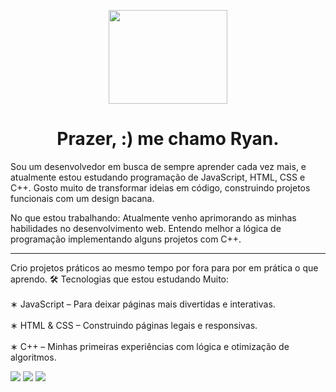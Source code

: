 <p align="center"><img src='https://media1.giphy.com/media/v1.Y2lkPTc5MGI3NjExcDF2ZjVnbDdqcTFkMG5sMTd0c3Q4d2k3eXo1cjEwMHBiaWdiOXl3MSZlcD12MV9pbnRlcm5hbF9naWZfYnlfaWQmY3Q9Zw/YYW0hHizzIOrlhimPG/giphy.gif' width="190px" height="150px"></p>

<h1 align="center"><strog>Prazer, :) me chamo Ryan.</strong></h1>


<p>
    Sou um desenvolvedor em busca de sempre aprender cada vez mais, e atualmente estou estudando programação de JavaScript, HTML, CSS e C++. Gosto muito de transformar ideias em código, construindo projetos funcionais com um design bacana.
</p>

<p>
    No que estou trabalhando: Atualmente venho aprimorando as minhas habilidades no desenvolvimento web. Entendo melhor a lógica de programação implementando alguns projetos com C++.
</p>

<hr>

<p>
    Crio projetos práticos ao mesmo tempo por fora para por em prática o que aprendo. 🛠️ Tecnologias que estou estudando Muito:
    <br><br>
    &#8727; JavaScript &#8211; Para deixar páginas mais divertidas e interativas.
    <br><br>
    &#8727; HTML & CSS &#8211; Construindo páginas legais e responsivas.
    <br><br>
    &#8727; C++ &#8211; Minhas primeiras experiências com lógica e otimização de algoritmos.
</p>

<div display='flex'>
    <img src='https://img.icons8.com/?size=100&id=108784&format=png&color=000000'>
    <img src='https://img.icons8.com/?size=100&id=23027&format=png&color=000000'>
    <img src='https://img.icons8.com/?size=100&id=38273&format=png&color=000000'>
</div>    
